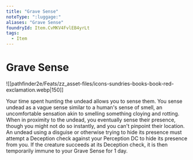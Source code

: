 ```yaml
---
title: "Grave Sense"
noteType: ":luggage:"
aliases: "Grave Sense"
foundryId: Item.CvMKV4FvlEB4yrLt
tags:
  - Item
---
```


# Grave Sense
![[pathfinder2e/Feats/zz_asset-files/icons-sundries-books-book-red-exclamation.webp|150]]

Your time spent hunting the undead allows you to sense them. You sense undead as a vague sense similar to a human's sense of smell, an uncomfortable sensation akin to smelling something cloying and rotting. When in proximity to the undead, you eventually sense their presence, though you might not do so instantly, and you can't pinpoint their location. An undead using a disguise or otherwise trying to hide its presence must attempt a Deception check against your Perception DC to hide its presence from you. If the creature succeeds at its Deception check, it is then temporarily immune to your Grave Sense for 1 day.
